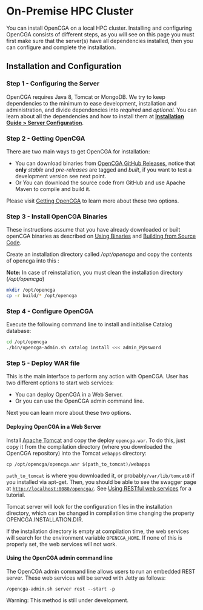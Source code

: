 # On-Premise HPC Cluster

You can install OpenCGA on a local HPC cluster.  Installing and configuring OpenCGA consists of different steps, as you will see on this page you must first make sure that the server\(s\) have all dependencies installed, then you can configure and complete the installation.

## Installation and Configuration

### Step 1 - Configuring the Server

OpenCGA requires Java 8, Tomcat or MongoDB. We try to keep dependencies to the minimum to ease development, installation and administration, and divide dependencies into _required_ and _optional._ You can learn about all the dependencies and how to install them at [**Installation Guide &gt; Server Configuration**](http://docs.opencb.org/display/opencga/Server+Configuration).

### Step 2 - Getting OpenCGA

There are two main ways to get OpenCGA for installation:

* You can download binaries from [OpenCGA GitHub Releases](https://github.com/opencb/opencga/releases), notice that **only** _stable_ and _pre-releases_ are tagged and _built_, if you want to test a development version see next point.
* Or You can download the source code from GitHub and use Apache Maven to compile and build it.

Please visit [Getting OpenCGA](building-from-source.md) to learn more about these two options.

### Step 3 - Install OpenCGA Binaries

These instructions assume that you have already downloaded or built openCGA binaries as described on [Using Binaries](http://docs.opencb.org/pages/createpage.action?spaceKey=opencga&title=Using+Binaries&linkCreation=true&fromPageId=327810) and [Building from Source Code](http://docs.opencb.org/display/opencga/Building+from+Source+Code).

Create an installation directory called _/opt/opencga_ and copy the contents of opencga into this :

**Note:** In case of reinstallation, you must clean the installation directory \(_/opt/opencga_\)

```bash
mkdir /opt/opencga
cp -r build/* /opt/opencga
```

### Step 4 - Configure OpenCGA

Execute the following command line to install and initialise Catalog database:

```bash
cd /opt/opencga
./bin/opencga-admin.sh catalog install <<< admin_P@ssword
```

### Step 5 - Deploy WAR file

This is the main interface to perform any action with OpenCGA. User has two different options to start web services:

* You can deploy OpenCGA in a Web Server.
* Or you can use the OpenCGA admin command line.

Next you can learn more about these two options.

#### Deploying OpenCGA in a Web Server

Install [Apache Tomcat](https://tomcat.apache.org/download-80.cgi) and copy the deploy `opencga.war`. To do this, just copy it from the compilation directory \(where you downloaded the OpenCGA repository\) into the Tomcat `webapps` directory:

`cp /opt/opencga/opencga.war $(path_to_tomcat)/webapps`

`path_to_tomcat` is where you downloaded it, or probably`/var/lib/tomcat8` if you installed via apt-get. Then, you should be able to see the swagger page at [`http://localhost:8080/opencga/`](http://localhost:8080/opencga/). See [Using RESTful web services](https://github.com/opencb/opencga/wiki/Using-RESTful-web-services) for a tutorial.

Tomcat server will look for the configuration files in the installation directory, which can be changed in compilation time changing the property OPENCGA.INSTALLATION.DIR.

If the installation directory is empty at compilation time, the web services will search for the environment variable `OPENCGA_HOME`. If none of this is properly set, the web services will not work.

#### Using the OpenCGA admin command line

The OpenCGA admin command line allows users to run an embedded REST server. These web services will be served with Jetty as follows:

`/opencga-admin.sh server rest --start -p`

Warning: This method is still under development.

